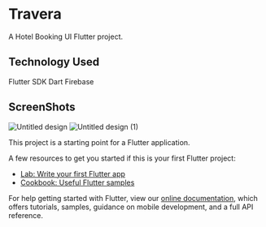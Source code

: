 # Travera

A Hotel Booking UI Flutter project.

## Technology Used

Flutter SDK
Dart
Firebase

## ScreenShots
![Untitled design](https://user-images.githubusercontent.com/76468176/223998821-7a074dd9-9b95-41dd-849d-af5f7c0ee1d5.png)
![Untitled design (1)](https://user-images.githubusercontent.com/76468176/223999708-4a163cf9-2a1c-48c2-9577-1a15cde9200e.png)



This project is a starting point for a Flutter application.

A few resources to get you started if this is your first Flutter project:

- [Lab: Write your first Flutter app](https://flutter.dev/docs/get-started/codelab)
- [Cookbook: Useful Flutter samples](https://flutter.dev/docs/cookbook)

For help getting started with Flutter, view our
[online documentation](https://flutter.dev/docs), which offers tutorials,
samples, guidance on mobile development, and a full API reference.
